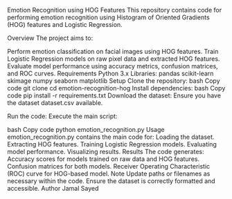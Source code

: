 Emotion Recognition using HOG Features
This repository contains code for performing emotion recognition using Histogram of Oriented Gradients (HOG) features and Logistic Regression.

Overview
The project aims to:

Perform emotion classification on facial images using HOG features.
Train Logistic Regression models on raw pixel data and extracted HOG features.
Evaluate model performance using accuracy metrics, confusion matrices, and ROC curves.
Requirements
Python 3.x
Libraries:
pandas
scikit-learn
skimage
numpy
seaborn
matplotlib
Setup
Clone the repository:
bash
Copy code
git clone <repository-url>
cd emotion-recognition-hog
Install dependencies:
bash
Copy code
pip install -r requirements.txt
Download the dataset:
Ensure you have the dataset dataset.csv available.

Run the code:
Execute the main script:

bash
Copy code
python emotion_recognition.py
Usage
emotion_recognition.py contains the main code for:
Loading the dataset.
Extracting HOG features.
Training Logistic Regression models.
Evaluating model performance.
Visualizing results.
Results
The code generates:
Accuracy scores for models trained on raw data and HOG features.
Confusion matrices for both models.
Receiver Operating Characteristic (ROC) curve for HOG-based model.
Note
Update paths or filenames as necessary within the code.
Ensure the dataset is correctly formatted and accessible.
Author
Jamal Sayed

